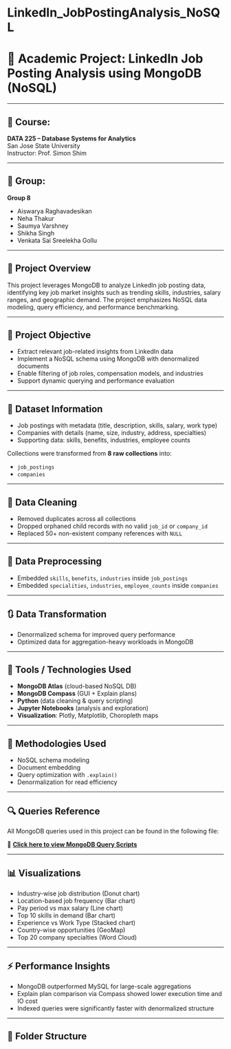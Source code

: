 # LinkedIn_JobPostingAnalysis_NoSQL

# 📘 Academic Project: LinkedIn Job Posting Analysis using MongoDB (NoSQL)

---

## 🏫 Course:
**DATA 225 – Database Systems for Analytics**  
San Jose State University  
Instructor: Prof. Simon Shim

---

## 👥 Group:
**Group 8**

- Aiswarya Raghavadesikan  
- Neha Thakur  
- Saumya Varshney  
- Shikha Singh  
- Venkata Sai Sreelekha Gollu  

---

## 📌 Project Overview

This project leverages MongoDB to analyze LinkedIn job posting data, identifying key job market insights such as trending skills, industries, salary ranges, and geographic demand. The project emphasizes NoSQL data modeling, query efficiency, and performance benchmarking.

---

## 🎯 Project Objective

- Extract relevant job-related insights from LinkedIn data
- Implement a NoSQL schema using MongoDB with denormalized documents
- Enable filtering of job roles, compensation models, and industries
- Support dynamic querying and performance evaluation

---

## 📁 Dataset Information

- Job postings with metadata (title, description, skills, salary, work type)
- Companies with details (name, size, industry, address, specialties)
- Supporting data: skills, benefits, industries, employee counts

Collections were transformed from **8 raw collections** into:
- `job_postings`
- `companies`

---

## 🧹 Data Cleaning

- Removed duplicates across all collections
- Dropped orphaned child records with no valid `job_id` or `company_id`
- Replaced 50+ non-existent company references with `NULL`

---

## 🔄 Data Preprocessing

- Embedded `skills`, `benefits`, `industries` inside `job_postings`
- Embedded `specialities`, `industries`, `employee_counts` inside `companies`

---

## 🔃 Data Transformation

- Denormalized schema for improved query performance
- Optimized data for aggregation-heavy workloads in MongoDB

---

## 🧰 Tools / Technologies Used

- **MongoDB Atlas** (cloud-based NoSQL DB)
- **MongoDB Compass** (GUI + Explain plans)
- **Python** (data cleaning & query scripting)
- **Jupyter Notebooks** (analysis and exploration)
- **Visualization**: Plotly, Matplotlib, Choropleth maps

---

## 🧪 Methodologies Used

- NoSQL schema modeling
- Document embedding
- Query optimization with `.explain()`
- Denormalization for read efficiency

---

## 🔍 Queries Reference

All MongoDB queries used in this project can be found in the following file:

🔗 **[Click here to view MongoDB Query Scripts](./analysis/mongodb_queries.md)**  


---

## 📊 Visualizations

- Industry-wise job distribution (Donut chart)
- Location-based job frequency (Bar chart)
- Pay period vs max salary (Line chart)
- Top 10 skills in demand (Bar chart)
- Experience vs Work Type (Stacked chart)
- Country-wise opportunities (GeoMap)
- Top 20 company specialties (Word Cloud)

---

## ⚡ Performance Insights

- MongoDB outperformed MySQL for large-scale aggregations
- Explain plan comparison via Compass showed lower execution time and IO cost
- Indexed queries were significantly faster with denormalized structure

---

## 📁 Folder Structure


